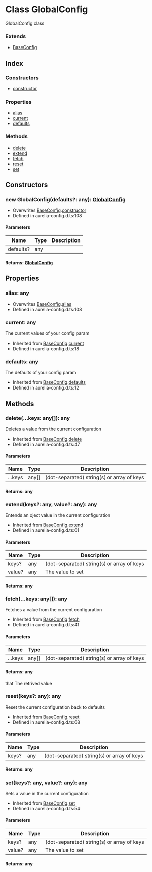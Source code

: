 # Class GlobalConfig
GlobalConfig class

### Extends
* [BaseConfig](_aurelia_config_.baseconfig.md)

## Index

### Constructors
* [constructor](_aurelia_config_.globalconfig.md#constructor)

### Properties
* [alias](_aurelia_config_.globalconfig.md#alias)
* [current](_aurelia_config_.globalconfig.md#current)
* [defaults](_aurelia_config_.globalconfig.md#defaults)

### Methods
* [delete](_aurelia_config_.globalconfig.md#delete)
* [extend](_aurelia_config_.globalconfig.md#extend)
* [fetch](_aurelia_config_.globalconfig.md#fetch)
* [reset](_aurelia_config_.globalconfig.md#reset)
* [set](_aurelia_config_.globalconfig.md#set)

## Constructors

### new GlobalConfig(defaults?: any): [GlobalConfig](_aurelia_config_.globalconfig.md)
  
* Overwrites [BaseConfig](_aurelia_config_.baseconfig.md).[constructor](_aurelia_config_.baseconfig.md#constructor)
* Defined in aurelia-config.d.ts:108


#### Parameters

| Name | Type | Description |
| ---- | ---- | ---- |
| defaults? | any|  |

#### Returns: [GlobalConfig](_aurelia_config_.globalconfig.md)

## Properties

### alias: any

* Overwrites [BaseConfig](_aurelia_config_.baseconfig.md).[alias](_aurelia_config_.baseconfig.md#alias)
* Defined in aurelia-config.d.ts:108


### current: any
The current values of your config param 

* Inherited from [BaseConfig](_aurelia_config_.baseconfig.md).[current](_aurelia_config_.baseconfig.md#current)
* Defined in aurelia-config.d.ts:18


### defaults: any
The defaults of your config param 

* Inherited from [BaseConfig](_aurelia_config_.baseconfig.md).[defaults](_aurelia_config_.baseconfig.md#defaults)
* Defined in aurelia-config.d.ts:12


## Methods

### delete(...keys: any[]): any
Deletes a value from the current configuration  
* Inherited from [BaseConfig](_aurelia_config_.baseconfig.md).[delete](_aurelia_config_.baseconfig.md#delete)
* Defined in aurelia-config.d.ts:47


#### Parameters

| Name | Type | Description |
| ---- | ---- | ---- |
| ...keys | any[]| (dot-separated) string(s) or array of keys |

#### Returns: any

### extend(keys?: any, value?: any): any
Entends an oject value in the current configuration  
* Inherited from [BaseConfig](_aurelia_config_.baseconfig.md).[extend](_aurelia_config_.baseconfig.md#extend)
* Defined in aurelia-config.d.ts:61


#### Parameters

| Name | Type | Description |
| ---- | ---- | ---- |
| keys? | any| (dot-separated) string(s) or array of keys |
| value? | any| The value to set |

#### Returns: any

### fetch(...keys: any[]): any
Fetches a value from the current configuration  
* Inherited from [BaseConfig](_aurelia_config_.baseconfig.md).[fetch](_aurelia_config_.baseconfig.md#fetch)
* Defined in aurelia-config.d.ts:41


#### Parameters

| Name | Type | Description |
| ---- | ---- | ---- |
| ...keys | any[]| (dot-separated) string(s) or array of keys |

#### Returns: any
that The retrived value


### reset(keys?: any): any
Reset the current configuration back to defaults  
* Inherited from [BaseConfig](_aurelia_config_.baseconfig.md).[reset](_aurelia_config_.baseconfig.md#reset)
* Defined in aurelia-config.d.ts:68


#### Parameters

| Name | Type | Description |
| ---- | ---- | ---- |
| keys? | any| (dot-separated) string(s) or array of keys |

#### Returns: any

### set(keys?: any, value?: any): any
Sets a value in the current configuration  
* Inherited from [BaseConfig](_aurelia_config_.baseconfig.md).[set](_aurelia_config_.baseconfig.md#set)
* Defined in aurelia-config.d.ts:54


#### Parameters

| Name | Type | Description |
| ---- | ---- | ---- |
| keys? | any| (dot-separated) string(s) or array of keys |
| value? | any| The value to set |

#### Returns: any

